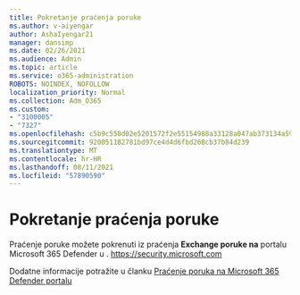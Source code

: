 ```yaml
---
title: Pokretanje praćenja poruke
ms.author: v-aiyengar
author: AshaIyengar21
manager: dansimp
ms.date: 02/26/2021
ms.audience: Admin
ms.topic: article
ms.service: o365-administration
ROBOTS: NOINDEX, NOFOLLOW
localization_priority: Normal
ms.collection: Adm_O365
ms.custom:
- "3100005"
- "7327"
ms.openlocfilehash: c5b9c550d02e5201572f2e55154988a33128a047ab373134a59188f6ab59820b
ms.sourcegitcommit: 920051182781bd97ce4d4d6fbd268cb37b84d239
ms.translationtype: MT
ms.contentlocale: hr-HR
ms.lasthandoff: 08/11/2021
ms.locfileid: "57890590"
---
```

# <a name="run-a-message-trace"></a>Pokretanje praćenja poruke

Praćenje poruke možete pokrenuti iz praćenja **Exchange poruke na** portalu Microsoft 365 Defender u . <https://security.microsoft.com>

Dodatne informacije potražite u članku [Praćenje poruka na Microsoft 365 Defender portalu](https://docs.microsoft.com/microsoft-365/security/office-365-security/message-trace-scc)
